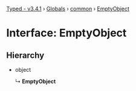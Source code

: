 [Typed - v3.4.1](../README.md) › [Globals](../globals.md) › [common](../modules/common.md) › [EmptyObject](common.emptyobject.md)

# Interface: EmptyObject

## Hierarchy

* object

  ↳ **EmptyObject**
